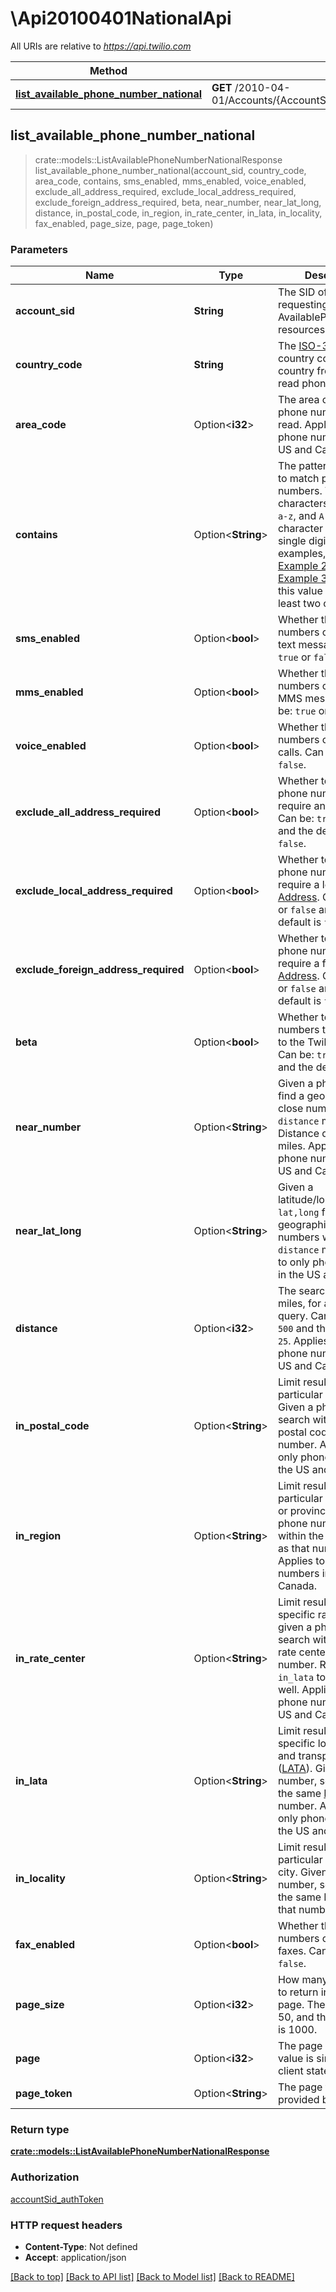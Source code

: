 # \Api20100401NationalApi

All URIs are relative to *https://api.twilio.com*

Method | HTTP request | Description
------------- | ------------- | -------------
[**list_available_phone_number_national**](Api20100401NationalApi.md#list_available_phone_number_national) | **GET** /2010-04-01/Accounts/{AccountSid}/AvailablePhoneNumbers/{CountryCode}/National.json | 



## list_available_phone_number_national

> crate::models::ListAvailablePhoneNumberNationalResponse list_available_phone_number_national(account_sid, country_code, area_code, contains, sms_enabled, mms_enabled, voice_enabled, exclude_all_address_required, exclude_local_address_required, exclude_foreign_address_required, beta, near_number, near_lat_long, distance, in_postal_code, in_region, in_rate_center, in_lata, in_locality, fax_enabled, page_size, page, page_token)




### Parameters


Name | Type | Description  | Required | Notes
------------- | ------------- | ------------- | ------------- | -------------
**account_sid** | **String** | The SID of the [Account](https://www.twilio.com/docs/iam/api/account) requesting the AvailablePhoneNumber resources. | [required] |
**country_code** | **String** | The [ISO-3166-1](https://en.wikipedia.org/wiki/ISO_3166-1_alpha-2) country code of the country from which to read phone numbers. | [required] |
**area_code** | Option<**i32**> | The area code of the phone numbers to read. Applies to only phone numbers in the US and Canada. |  |
**contains** | Option<**String**> | The pattern on which to match phone numbers. Valid characters are `*`, `0-9`, `a-z`, and `A-Z`. The `*` character matches any single digit. For examples, see [Example 2](https://www.twilio.com/docs/phone-numbers/api/availablephonenumber-resource#local-get-basic-example-2) and [Example 3](https://www.twilio.com/docs/phone-numbers/api/availablephonenumber-resource#local-get-basic-example-3). If specified, this value must have at least two characters. |  |
**sms_enabled** | Option<**bool**> | Whether the phone numbers can receive text messages. Can be: `true` or `false`. |  |
**mms_enabled** | Option<**bool**> | Whether the phone numbers can receive MMS messages. Can be: `true` or `false`. |  |
**voice_enabled** | Option<**bool**> | Whether the phone numbers can receive calls. Can be: `true` or `false`. |  |
**exclude_all_address_required** | Option<**bool**> | Whether to exclude phone numbers that require an [Address](https://www.twilio.com/docs/usage/api/address). Can be: `true` or `false` and the default is `false`. |  |
**exclude_local_address_required** | Option<**bool**> | Whether to exclude phone numbers that require a local [Address](https://www.twilio.com/docs/usage/api/address). Can be: `true` or `false` and the default is `false`. |  |
**exclude_foreign_address_required** | Option<**bool**> | Whether to exclude phone numbers that require a foreign [Address](https://www.twilio.com/docs/usage/api/address). Can be: `true` or `false` and the default is `false`. |  |
**beta** | Option<**bool**> | Whether to read phone numbers that are new to the Twilio platform. Can be: `true` or `false` and the default is `true`. |  |
**near_number** | Option<**String**> | Given a phone number, find a geographically close number within `distance` miles. Distance defaults to 25 miles. Applies to only phone numbers in the US and Canada. |  |
**near_lat_long** | Option<**String**> | Given a latitude/longitude pair `lat,long` find geographically close numbers within `distance` miles. Applies to only phone numbers in the US and Canada. |  |
**distance** | Option<**i32**> | The search radius, in miles, for a `near_` query.  Can be up to `500` and the default is `25`. Applies to only phone numbers in the US and Canada. |  |
**in_postal_code** | Option<**String**> | Limit results to a particular postal code. Given a phone number, search within the same postal code as that number. Applies to only phone numbers in the US and Canada. |  |
**in_region** | Option<**String**> | Limit results to a particular region, state, or province. Given a phone number, search within the same region as that number. Applies to only phone numbers in the US and Canada. |  |
**in_rate_center** | Option<**String**> | Limit results to a specific rate center, or given a phone number search within the same rate center as that number. Requires `in_lata` to be set as well. Applies to only phone numbers in the US and Canada. |  |
**in_lata** | Option<**String**> | Limit results to a specific local access and transport area ([LATA](https://en.wikipedia.org/wiki/Local_access_and_transport_area)). Given a phone number, search within the same [LATA](https://en.wikipedia.org/wiki/Local_access_and_transport_area) as that number. Applies to only phone numbers in the US and Canada. |  |
**in_locality** | Option<**String**> | Limit results to a particular locality or city. Given a phone number, search within the same Locality as that number. |  |
**fax_enabled** | Option<**bool**> | Whether the phone numbers can receive faxes. Can be: `true` or `false`. |  |
**page_size** | Option<**i32**> | How many resources to return in each list page. The default is 50, and the maximum is 1000. |  |
**page** | Option<**i32**> | The page index. This value is simply for client state. |  |
**page_token** | Option<**String**> | The page token. This is provided by the API. |  |

### Return type

[**crate::models::ListAvailablePhoneNumberNationalResponse**](ListAvailablePhoneNumberNationalResponse.md)

### Authorization

[accountSid_authToken](../README.md#accountSid_authToken)

### HTTP request headers

- **Content-Type**: Not defined
- **Accept**: application/json

[[Back to top]](#) [[Back to API list]](../README.md#documentation-for-api-endpoints) [[Back to Model list]](../README.md#documentation-for-models) [[Back to README]](../README.md)

